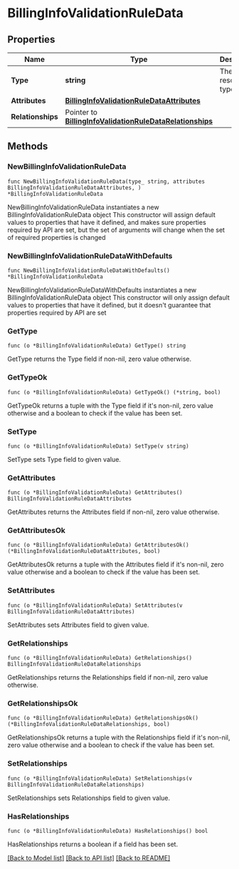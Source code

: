# BillingInfoValidationRuleData

## Properties

Name | Type | Description | Notes
------------ | ------------- | ------------- | -------------
**Type** | **string** | The resource&#39;s type | [default to "billing_info_validation_rules"]
**Attributes** | [**BillingInfoValidationRuleDataAttributes**](BillingInfoValidationRuleDataAttributes.md) |  | 
**Relationships** | Pointer to [**BillingInfoValidationRuleDataRelationships**](BillingInfoValidationRuleDataRelationships.md) |  | [optional] 

## Methods

### NewBillingInfoValidationRuleData

`func NewBillingInfoValidationRuleData(type_ string, attributes BillingInfoValidationRuleDataAttributes, ) *BillingInfoValidationRuleData`

NewBillingInfoValidationRuleData instantiates a new BillingInfoValidationRuleData object
This constructor will assign default values to properties that have it defined,
and makes sure properties required by API are set, but the set of arguments
will change when the set of required properties is changed

### NewBillingInfoValidationRuleDataWithDefaults

`func NewBillingInfoValidationRuleDataWithDefaults() *BillingInfoValidationRuleData`

NewBillingInfoValidationRuleDataWithDefaults instantiates a new BillingInfoValidationRuleData object
This constructor will only assign default values to properties that have it defined,
but it doesn't guarantee that properties required by API are set

### GetType

`func (o *BillingInfoValidationRuleData) GetType() string`

GetType returns the Type field if non-nil, zero value otherwise.

### GetTypeOk

`func (o *BillingInfoValidationRuleData) GetTypeOk() (*string, bool)`

GetTypeOk returns a tuple with the Type field if it's non-nil, zero value otherwise
and a boolean to check if the value has been set.

### SetType

`func (o *BillingInfoValidationRuleData) SetType(v string)`

SetType sets Type field to given value.


### GetAttributes

`func (o *BillingInfoValidationRuleData) GetAttributes() BillingInfoValidationRuleDataAttributes`

GetAttributes returns the Attributes field if non-nil, zero value otherwise.

### GetAttributesOk

`func (o *BillingInfoValidationRuleData) GetAttributesOk() (*BillingInfoValidationRuleDataAttributes, bool)`

GetAttributesOk returns a tuple with the Attributes field if it's non-nil, zero value otherwise
and a boolean to check if the value has been set.

### SetAttributes

`func (o *BillingInfoValidationRuleData) SetAttributes(v BillingInfoValidationRuleDataAttributes)`

SetAttributes sets Attributes field to given value.


### GetRelationships

`func (o *BillingInfoValidationRuleData) GetRelationships() BillingInfoValidationRuleDataRelationships`

GetRelationships returns the Relationships field if non-nil, zero value otherwise.

### GetRelationshipsOk

`func (o *BillingInfoValidationRuleData) GetRelationshipsOk() (*BillingInfoValidationRuleDataRelationships, bool)`

GetRelationshipsOk returns a tuple with the Relationships field if it's non-nil, zero value otherwise
and a boolean to check if the value has been set.

### SetRelationships

`func (o *BillingInfoValidationRuleData) SetRelationships(v BillingInfoValidationRuleDataRelationships)`

SetRelationships sets Relationships field to given value.

### HasRelationships

`func (o *BillingInfoValidationRuleData) HasRelationships() bool`

HasRelationships returns a boolean if a field has been set.


[[Back to Model list]](../README.md#documentation-for-models) [[Back to API list]](../README.md#documentation-for-api-endpoints) [[Back to README]](../README.md)


